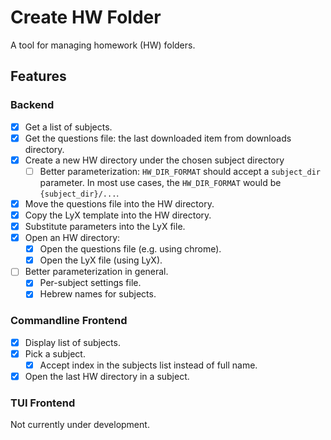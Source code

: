 # Create HW Folder
A tool for managing homework (HW) folders.

## Features
### Backend
* [x] Get a list of subjects.
* [x] Get the questions file: the last downloaded item from downloads directory.
* [x] Create a new HW directory under the chosen subject directory
  * [ ] Better parameterization:
        `HW_DIR_FORMAT` should accept a `subject_dir` parameter.
        In most use cases, the `HW_DIR_FORMAT` would be `{subject_dir}/...`.
* [x] Move the questions file into the HW directory.
* [x] Copy the LyX template into the HW directory.
* [x] Substitute parameters into the LyX file.
* [x] Open an HW directory:
  * [x] Open the questions file (e.g. using chrome).
  * [x] Open the LyX file (using LyX).
* [ ] Better parameterization in general.
  * [x] Per-subject settings file. 
  * [x] Hebrew names for subjects.

### Commandline Frontend
* [x] Display list of subjects.
* [x] Pick a subject.
  * [x] Accept index in the subjects list instead of full name.
* [x] Open the last HW directory in a subject.

### TUI Frontend
Not currently under development.
